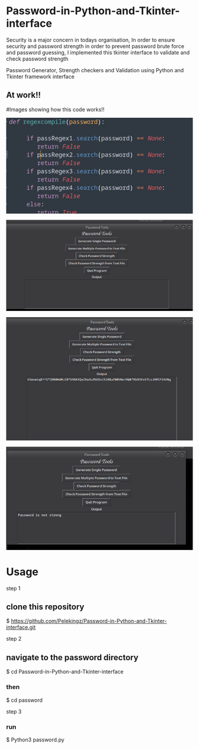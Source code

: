 # Password-in-Python-and-Tkinter-interface

Security is a major concern in todays organisation, In order to ensure security and password strength in order to prevent password brute force and password guessing, I implemented this tkinter interface to validate and check password strength

Password Generator, Strength checkers and Validation using Python and Tkinter framework interface

## At work!!
#Images showing how this code works!!

![Password function](./Passfunction.png)

![Test Usage](./password.png)

![Screenshot](./Screenshotat.png)

![Screenshot](./StrengthCheck.png)






# Usage

step 1

## clone this repository
$ https://github.com/Pelekingz/Password-in-Python-and-Tkinter-interface.git


step 2 

## navigate to the password directory
$ cd Password-in-Python-and-Tkinter-interface

### then
$ cd password

step 3 
### run
$ Python3 password.py
